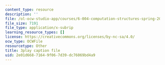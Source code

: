 ```yaml
---
content_type: resource
description: ''
file: /ol-ocw-studio-app/courses/6-004-computation-structures-spring-2017/2e01d66871649f067d39dc76069bd4a9_i1tUBZLWD3o.srt
file_size: 7191
file_type: application/x-subrip
learning_resource_types: []
license: https://creativecommons.org/licenses/by-nc-sa/4.0/
ocw_type: OCWFile
resourcetype: Other
title: 3play caption file
uid: 2e01d668-7164-9f06-7d39-dc76069bd4a9
---
```

